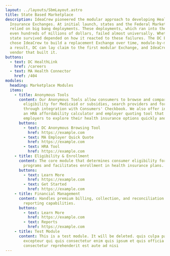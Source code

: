 ```yaml
---
layout: ../layouts/SbmLayout.astro
title: State Based Marketplace
description: IdeaCrew pioneered the modular approach to developing Health
  Insurance Exchanges. At initial launch, states and the Federal Marketplace
  relied on big bang deployments. These deployments, which ran into the tens and
  even hundreds of millions of dollars, failed almost universally. Whether a
  state survived depended on how it reacted to these failures. The DC Exchange
  chose IdeaCrew to build a replacement Exchange over time, module-by-module. As
  a result, DC can lay claim to the first modular Exchange, and IdeaCrew is the
  vendor that built it.
buttons:
  - text: DC HealthLink
    href: /careers
  - text: MA Health Connector
    href: /404
modules:
  heading: Marketplace Modules
  items:
    - title: Anonymous Tools
      content: Our Anonymous Tools allow consumers to browse and compare plans, check
        eligibility for Medicaid or subsidies, search providers and formulary
        through integration with Consumers' Checkbook. We also offer individuals
        an HRA affordability calculator and employer quoting tool that allows
        employers to explore their health insurance options quickly and simply.
      buttons:
        - text: DC Anonymous Browsing Tool
          href: https://example.com
        - text: MA Employer Quick Quote
          href: https://example.com
        - text: HRA Tool
          href: https://example.com
    - title: Eligibility & Enrollment
      content: The core module that determines consumer eligibility for various
        programs and facilitates enrollment in health insurance plans.
      buttons:
        - text: Learn More
          href: https://example.com
        - text: Get Started
          href: https://example.com
    - title: Financial Management
      content: Handles premium billing, collection, and reconciliation with robust
        reporting capabilities.
      buttons:
        - text: Learn More
          href: https://example.com
        - text: Reports
          href: https://example.com
    - title: Test Module
      content: This is a test module. It will be deleted. quis culpa pariatur nulla
        excepteur qui quis consectetur enim quis ipsum et quis officia do
        consectetur reprehenderit est aute ad nisi
---
```


